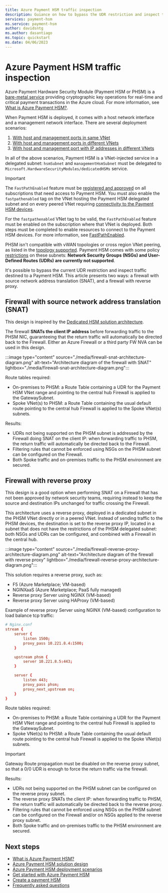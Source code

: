 ```yaml
---
title: Azure Payment HSM traffic inspection
description: Guiance on how to bypass the UDR restriction and inspect traffic destined to an Azure Payment HSM.
services: payment-hsm
ms.service: payment-hsm
author: davidsntg
ms.author: dasantiago
ms.topic: quickstart
ms.date: 04/06/2023
---
```


# Azure Payment HSM traffic inspection

Azure Payment Hardware Security Module (Payment HSM or PHSM) is a [bare-metal service](overview.md) providing cryptographic key operations for real-time and critical payment transactions in the Azure cloud. For more information, see [What is Azure Payment HSM?](overview.md). 

When Payment HSM is deployed, it comes with a host network interface and a management network interface. There are several deployment scenarios:

1. [With host and management ports in same VNet](create-payment-hsm.md?tabs=azure-cli)
2. [With host and management ports in different VNets](create-different-vnet.md?tabs=azure-cli)
3. [With host and management port with IP addresses in different VNets](create-different-ip-addresses.md?tabs=azure-cli)

In all of the above scenarios, Payment HSM is a VNet-injected service in a delegated subnet: `hsmSubnet` and `managementHsmSubnet` must be delegated to `Microsoft.HardwareSecurityModules/dedicatedHSMs` service.

> [!IMPORTANT]
> The `FastPathEnabled` feature must be [registered and approved](register-payment-hsm-resource-providers.md?tabs=azure-cli#register-the-resource-providers-and-features) on all subscriptions that need access to Payment HSM. You must also enable the `fastpathenabled` tag on the VNet hosting the Payment HSM delegated subnet and on every peered VNet requiring [connectivity to the Payment HSM devices](peer-vnets.md?tabs=azure-cli).
> 
> For the `fastpathenabled` VNet tag to be valid, the `FastPathEnabled` feature must be enabled on the subscription where that VNet is deployed. Both steps must be completed to enable resources to connect to the Payment HSM devices. For more information, see [FastPathEnabled](fastpathenabled.md).

PHSM isn't compatible with vWAN topologies or cross region VNet peering, as listed in the [topology supported](solution-design.md#supported-topologies). Payment HSM comes with some policy [restrictions](solution-design.md#constraints) on these subnets: **Network Security Groups (NSGs) and User-Defined Routes (UDRs) are currently not supported**.

It's possible to bypass the current UDR restriction and inspect traffic destined to a Payment HSM. This article presents two ways: a firewall with source network address translation (SNAT), and a firewall with reverse proxy.

## Firewall with source network address translation (SNAT)

This design is inspired by the [Dedicated HSM solution architecture](../dedicated-hsm/networking.md#solution-architecture).

The firewall **SNATs the client IP address** before forwarding traffic to the PHSM NIC, guaranteeing that the return traffic will automatically be directed back to the Firewall. Either an Azure Firewall or a third party FW NVA can be used in this design.

:::image type="content" source="./media/firewall-snat-architecture-diagram.png" alt-text="Architecture diagram of the firewall with SNAT" lightbox="./media/firewall-snat-architecture-diagram.png":::

Route tables required:
- On-premises to PHSM: a Route Table containing a UDR for the Payment HSM VNet range and pointing to the central hub Firewall is applied to the GatewaySubnet.
- Spoke VNet(s) to PHSM: a Route Table containing the usual default route pointing to the central hub Firewall is applied to the Spoke VNet(s) subnets. 

Results:
- UDRs not being supported on the PHSM subnet is addressed by the Firewall doing SNAT on the client IP: when forwarding traffic to PHSM, the return traffic will automatically be directed back to the Firewall.
- Filtering rules that cannot be enforced using NSGs on the PHSM subnet can be configured on the Firewall.
- Both Spoke traffic and on-premises traffic to the PHSM environment are secured.

## Firewall with reverse proxy

This design is a good option when performing SNAT on a Firewall that has not been approved by network security teams, requiring instead to keep the source and destination IPs unchanged for traffic crossing the Firewall.

This architecture uses a reverse proxy, deployed in a dedicated subnet in the PHSM VNet directly or in a peered VNet. Instead of sending traffic to the PHSM devices, the destination is set to the reverse proxy IP, located in a subnet that does not have the restrictions of the PHSM delegated subnet: both NSGs and UDRs can be configured, and combined with a Firewall in the central hub.

:::image type="content" source="./media/firewall-reverse-proxy-architecture-diagram.png" alt-text="Architecture diagram of the firewall with reverse proxy" lightbox="./media/firewall-reverse-proxy-architecture-diagram.png":::

This solution requires a reverse proxy, such as:

- F5 (Azure Marketplace; VM-based)
- NGINXaaS (Azure Marketplace; PaaS fully managed)
- Reverse proxy Server using NGINX (VM-based)
- Reverse proxy Server using HAProxy (VM-based)

Example of reverse proxy Server using NGINX (VM-based) configuration to load balance tcp traffic:

```conf
# Nginx.conf  
stream { 
    server { 
        listen 1500; 
        proxy_pass 10.221.8.4:1500; 
    } 

    upstream phsm { 
        server 10.221.8.5:443; 
    } 

    server { 
        listen 443; 
        proxy_pass phsm; 
        proxy_next_upstream on; 
    } 
} 
```

Route tables required:
- On-premises to PHSM: a Route Table containing a UDR for the Payment HSM VNet range and pointing to the central hub Firewall is applied to the GatewaySubnet.
- Spoke VNet(s) to PHSM: a Route Table containing the usual default route pointing to the central hub Firewall is applied to the Spoke VNet(s) subnets. 

> [!IMPORTANT]
> Gateway Route propagation must be disabled on the reverse proxy subnet, so that a 0/0 UDR is enough to force the return traffic via the firewall.

Results:
- UDRs not being supported on the PHSM subnet can be configured on the reverse proxy subnet.
- The reverse proxy SNATs the client IP: when forwarding traffic to PHSM, the return traffic will automatically be directed back to the reverse proxy.
- Filtering rules that cannot be enforced using NSGs on the PHSM subnet can be configured on the Firewall and/or on NSGs applied to the reverse proxy subnet.
- Both Spoke traffic and on-premises traffic to the PHSM environment are secured.

## Next steps

- [What is Azure Payment HSM?](overview.md)
- [Azure Payment HSM solution design](solution-design.md)
- [Azure Payment HSM deployment scenarios](deployment-scenarios.md)
- [Get started with Azure Payment HSM](getting-started.md)
- [Create a payment HSM](create-payment-hsm.md)
- [Frequently asked questions](faq.yml)
